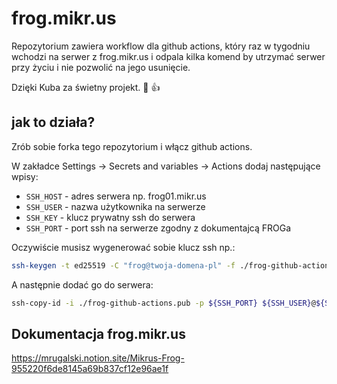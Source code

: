 # frog.mikr.us

Repozytorium zawiera workflow dla github actions, który raz w tygodniu wchodzi na serwer z frog.mikr.us i odpala kilka komend by utrzymać serwer przy życiu i nie pozwolić na jego usunięcie. 

Dzięki Kuba za  świetny projekt. 👏 👍

## jak to działa?

Zrób sobie forka tego repozytorium i włącz github actions.

W zakładce Settings -> Secrets and variables -> Actions dodaj następujące wpisy:

* `SSH_HOST` - adres serwera np. frog01.mikr.us
* `SSH_USER` - nazwa użytkownika na serwerze
* `SSH_KEY` - klucz prywatny ssh do serwera
* `SSH_PORT` - port ssh na serwerze zgodny z dokumentajcą FROGa

Oczywiście musisz wygenerować sobie klucz ssh np.: 

```bash
ssh-keygen -t ed25519 -C "frog@twoja-domena-pl" -f ./frog-github-actions
```

A następnie dodać go do serwera:

```bash
ssh-copy-id -i ./frog-github-actions.pub -p ${SSH_PORT} ${SSH_USER}@${SSH_HOST}
```

## Dokumentacja frog.mikr.us

https://mrugalski.notion.site/Mikrus-Frog-955220f6de8145a69b837cf12e96ae1f